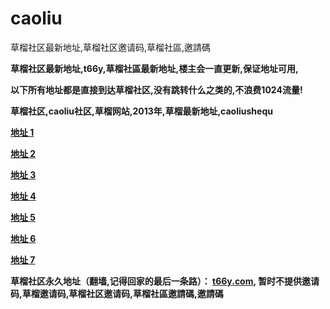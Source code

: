 caoliu
======

草榴社区最新地址,草榴社区邀请码,草榴社區,邀請碼

<b>草榴社区最新地址,t66y,草榴社區最新地址,楼主会一直更新,保证地址可用,

<b>以下所有地址都是直接到达草榴社区,没有跳转什么之类的,不浪费1024流量!

<b>草榴社区,caoliu社区,草榴网站,2013年,草榴最新地址,caoliushequ

<a href="http://c1521.biz.tm/index.php?u=95650" title="草榴社區">地址 1</a>

<a href="http://184.154.128.244/index.php?u=95650" title="草榴社区">地址 2</a>

<a href="http://hi1024.tk/index.php?u=95650" title="草榴社區">地址 3</a>

<a href="http://cl.yyq.im/index.php?u=95650" title="草榴社区">地址 4</a>

<a href="http://184.154.128.246/index.php?u=95650" title="草榴社区">地址 5</a>

<a href="http://5.yao.cl/index.php?u=95650" title="草榴社区">地址 6</a>

<a href="https://code.google.com/p/caoliushequ-t66y/" title="草榴社区">地址 7</a>

<b>草榴社区永久地址（翻墙,记得回家的最后一条路）： <a href="http://t66y.com/index.php?u=95650" title="草榴社区">t66y.com</a>,
暂时不提供邀请码,草榴邀请码,草榴社区邀请码,草榴社區邀請碼,邀請碼</b>

